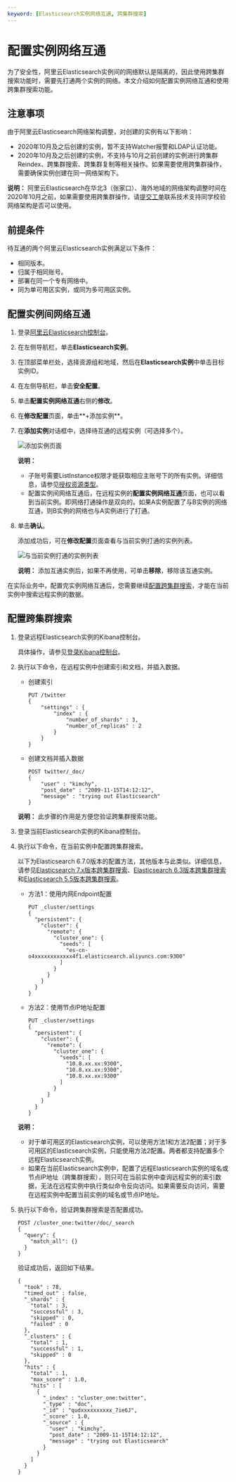 ```yaml
---
keyword: [Elasticsearch实例网络互通, 跨集群搜索]
---
```


# 配置实例网络互通

为了安全性，阿里云Elasticsearch实例间的网络默认是隔离的，因此使用跨集群搜索功能时，需要先打通两个实例的网络。本文介绍如何配置实例网络互通和使用跨集群搜索功能。

## 注意事项

由于阿里云Elasticsearch网络架构调整，对创建的实例有以下影响：

-   2020年10月及之后创建的实例，暂不支持Watcher报警和LDAP认证功能。
-   2020年10月及之后创建的实例，不支持与10月之前创建的实例进行跨集群Reindex、跨集群搜索、跨集群复制等相关操作。如果需要使用跨集群操作，需要确保实例创建在同一网络架构下。

**说明：** 阿里云Elasticsearch在华北3（张家口）、海外地域的网络架构调整时间在2020年10月之前，如果需要使用跨集群操作，请[提交工单](https://workorder-intl.console.aliyun.com/console.htm)联系技术支持同学校验网络架构是否可以使用。

## 前提条件

待互通的两个阿里云Elasticsearch实例满足以下条件：

-   相同版本。
-   归属于相同账号。
-   部署在同一个专有网络中。
-   同为单可用区实例，或同为多可用区实例。

## 配置实例间网络互通

1.  登录[阿里云Elasticsearch控制台](https://elasticsearch.console.aliyun.com/#/home)。

2.  在左侧导航栏，单击**Elasticsearch实例**。

3.  在顶部菜单栏处，选择资源组和地域，然后在**Elasticsearch实例**中单击目标实例ID。

4.  在左侧导航栏，单击**安全配置**。

5.  单击**配置实例网络互通**右侧的**修改**。

6.  在**修改配置**页面，单击**+添加实例**。

7.  在**添加实例**对话框中，选择待互通的远程实例（可选择多个）。

    ![添加实例页面](https://static-aliyun-doc.oss-accelerate.aliyuncs.com/assets/img/zh-CN/7946359951/p61517.png)

    **说明：**

    -   子账号需要ListInstance权限才能获取相应主账号下的所有实例。详细信息，请参见[授权资源类型](/intl.zh-CN/访问控制/授权资源类型.md)。
    -   配置实例间网络互通后，在远程实例的**配置实例网络互通**页面，也可以看到当前实例。即网络打通操作是双向的。如果A实例配置了与B实例的网络互通，则B实例的网络也与A实例进行了打通。
8.  单击**确认**。

    添加成功后，可在**修改配置**页面查看与当前实例打通的实例列表。

    ![与当前实例打通的实例列表](https://static-aliyun-doc.oss-accelerate.aliyuncs.com/assets/img/zh-CN/1899857061/p61518.png)

    **说明：** 添加互通实例后，如果不再使用，可单击**移除**，移除该互通实例。


在实际业务中，配置完实例网络互通后，您需要继续[配置跨集群搜索](#section_cge_km0_eay)，才能在当前实例中搜索远程实例的数据。

## 配置跨集群搜索

1.  登录远程Elasticsearch实例的Kibana控制台。

    具体操作，请参见[登录Kibana控制台](/intl.zh-CN/Elasticsearch/可视化控制/Kibana/登录Kibana控制台.md)。

2.  执行以下命令，在远程实例中创建索引和文档，并插入数据。

    -   创建索引

        ```
        PUT /twitter
        {
            "settings" : {
                "index" : {
                    "number_of_shards" : 3, 
                    "number_of_replicas" : 2 
                }
            }
        }
        ```

    -   创建文档并插入数据

        ```
        POST twitter/_doc/
        {
            "user" : "kimchy",
            "post_date" : "2009-11-15T14:12:12",
            "message" : "trying out Elasticsearch"
        }
        ```

    **说明：** 此步骤的作用是方便您验证跨集群搜索功能。

3.  登录当前Elasticsearch实例的Kibana控制台。

4.  执行以下命令，在当前实例中配置跨集群搜索。

    以下为Elasticsearch 6.7.0版本的配置方法，其他版本与此类似。详细信息，请参见[Elasticsearch 7.x版本跨集群搜索](https://www.elastic.co/guide/en/elasticsearch/reference/7.6/modules-cross-cluster-search.html)、[Elasticsearch 6.3版本跨集群搜索](https://www.elastic.co/guide/en/elasticsearch/reference/6.3/modules-cross-cluster-search.html)和[Elasticsearch 5.5版本跨集群搜索](https://www.elastic.co/guide/en/elasticsearch/reference/5.5/modules-cross-cluster-search.html)。

    -   方法1：使用内网Endpoint配置

        ```
        PUT _cluster/settings
        {
          "persistent": {
            "cluster": {
              "remote": {
                "cluster_one": {
                  "seeds": [
                    "es-cn-o4xxxxxxxxxxxx4f1.elasticsearch.aliyuncs.com:9300"
                  ]
                }
              }
            }
          }
        }
        ```

    -   方法2：使用节点IP地址配置

        ```
        PUT _cluster/settings
        {
          "persistent": {
            "cluster": {
              "remote": {
                "cluster_one": {
                  "seeds": [
                    "10.8.xx.xx:9300",
                    "10.8.xx.xx:9300",
                    "10.8.xx.xx:9300"
                  ]
                }
              }
            }
          }
        }
        ```

    **说明：**

    -   对于单可用区的Elasticsearch实例，可以使用方法1和方法2配置；对于多可用区的Elasticsearch实例，只能使用方法2配置。两者都支持配置多个远程Elasticsearch实例。
    -   如果在当前Elasticsearch实例中，配置了远程Elasticsearch实例的域名或节点IP地址（跨集群搜索），则只可在当前实例中查询远程实例的索引数据，无法在远程实例中执行类似命令反向访问。如果需要反向访问，需要在远程实例中配置当前实例的域名或节点IP地址。
5.  执行以下命令，验证跨集群搜索是否配置成功。

    ```
    POST /cluster_one:twitter/doc/_search
    {
      "query": {
        "match_all": {}
      }
    }
    ```

    验证成功后，返回如下结果。

    ```
    {
      "took" : 78,
      "timed_out" : false,
      "_shards" : {
        "total" : 3,
        "successful" : 3,
        "skipped" : 0,
        "failed" : 0
      },
      "_clusters" : {
        "total" : 1,
        "successful" : 1,
        "skipped" : 0
      },
      "hits" : {
        "total" : 1,
        "max_score" : 1.0,
        "hits" : [
          {
            "_index" : "cluster_one:twitter",
            "_type" : "doc",
            "_id" : "qudxxxxxxxxxx_7ie6J",
            "_score" : 1.0,
            "_source" : {
              "user" : "kimchy",
              "post_date" : "2009-11-15T14:12:12",
              "message" : "trying out Elasticsearch"
            }
          }
        ]
      }
    }
    ```


